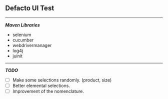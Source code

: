 ## Defacto UI Test

---

***Maven Libraries***

- selenium
- cucumber
- webdrivermanager
- log4j
- juinit

---

***TODO***

- [ ] Make some selections randomly. (product, size)
- [ ] Better elemental selections.
- [ ] Improvement of the nomenclature.